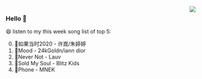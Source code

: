 <img align="right"  src="https://github-readme-stats.vercel.app/api/top-langs/?username=sohyunQVQ" />

### Hello 👋

😄 listen to my this week song list of top 5:

0. 🌈如果当时2020 - 许嵩/朱婷婷
1. 🌈Mood - 24kGoldn/iann dior
2. 🌈Never Not - Lauv
3. 🌈Sold My Soul - Blitz Kids
4. 🌈Phone - MNEK

